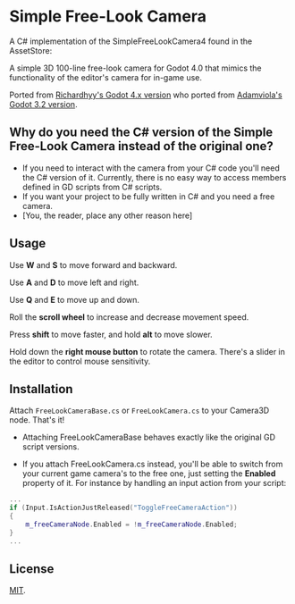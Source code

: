 # Simple Free-Look Camera
A C# implementation of the SimpleFreeLookCamera4 found in the AssetStore:
 
A simple 3D 100-line free-look camera for Godot 4.0 that mimics the functionality of the editor's camera for in-game use.

Ported from [Richardhyy's Godot 4.x version](https://github.com/richardhyy/simple-free-look-camera-4)
who ported from [Adamviola's Godot 3.2 version](https://github.com/adamviola/simple-free-look-camera).

## Why do you need the C# version of the Simple Free-Look Camera instead of the original one?
- If you need to interact with the camera from your C# code you'll need the C# version of it. Currently, there is no easy way to access members defined in GD scripts from C# scripts.
- If you want your project to be fully written in C# and you need a free camera. 
- [You, the reader, place any other reason here]

## Usage
Use **W** and **S** to move forward and backward.

Use **A** and **D** to move left and right.

Use **Q** and **E** to move up and down.

Roll the **scroll wheel** to increase and decrease movement speed.

Press **shift** to move faster, and hold **alt** to move slower.

Hold down the **right mouse button** to rotate the camera.
There's a slider in the editor to control mouse sensitivity.

## Installation
Attach `FreeLookCameraBase.cs` or `FreeLookCamera.cs` to your Camera3D node. That's it!

- Attaching FreeLookCameraBase behaves exactly like the original GD script versions.

- If you attach FreeLookCamera.cs instead, you'll be able to switch from your current game camera's to the free one, just setting the **Enabled** property of it. For instance by handling an input action from your script:

```c++
...
if (Input.IsActionJustReleased("ToggleFreeCameraAction"))
{
    m_freeCameraNode.Enabled = !m_freeCameraNode.Enabled;
}
...
```

## License
[MIT](https://opensource.org/licenses/MIT).
 